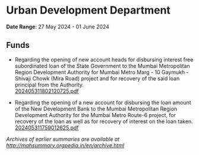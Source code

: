 # Urban Development Department

**Date Range**: 27 May 2024 - 01 June 2024


## Funds
- Regarding the opening of new account heads for disbursing interest free subordinated loan of the State Government to the Mumbai Metropolitan Region Development Authority for Mumbai Metro Marg - 10 Gaymukh - Shivaji Chowk (Mira Road) project and for recovery of the said loan principal from the Authority.\
  [202405311802120725.pdf](https://gr.maharashtra.gov.in/Site/Upload/Government%20Resolutions/English/202405311802120725.pdf)

- Regarding the opening of a new account for disbursing the loan amount of the New Development Bank to the Mumbai Metropolitan Region Development Authority for the Mumbai Metro Route-6 project, for recovery of the loan as well as for recovery of interest on the loan taken.\
  [202405311759012625.pdf](https://gr.maharashtra.gov.in/Site/Upload/Government%20Resolutions/English/202405311759012625.pdf)


*Archives of earlier summaries are available at http://mahsummary.orgpedia.in/en/archive.html*